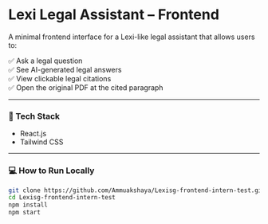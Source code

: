 # Lexi Legal Assistant – Frontend

A minimal frontend interface for a Lexi-like legal assistant that allows users to:

✅ Ask a legal question  
✅ See AI-generated legal answers  
✅ View clickable legal citations  
✅ Open the original PDF at the cited paragraph

---

### 🚀 Tech Stack
- React.js
- Tailwind CSS


---

### 💻 How to Run Locally

```bash
git clone https://github.com/Ammuakshaya/Lexisg-frontend-intern-test.git
cd Lexisg-frontend-intern-test
npm install
npm start
